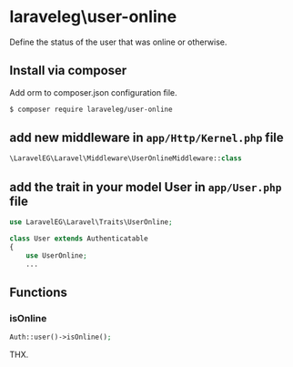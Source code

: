 # laraveleg\user-online
Define the status of the user that was online or otherwise.

## Install via composer
Add orm to composer.json configuration file.

```bash
$ composer require laraveleg/user-online
```

## add new middleware in `app/Http/Kernel.php` file
```php
\LaravelEG\Laravel\Middleware\UserOnlineMiddleware::class
```

## add the trait in your model User in `app/User.php` file
```php
use LaravelEG\Laravel\Traits\UserOnline;

class User extends Authenticatable
{
    use UserOnline;
    ...
```

## Functions

### isOnline
```php
Auth::user()->isOnline();
```

THX.